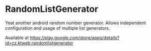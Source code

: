 # RandomListGenerator
Yeat another android random number generator. Allows independent configuration and usage of multiple list generators.

Available at https://play.google.com/store/apps/details?id=cz.ktweb.randomlistgenerator


